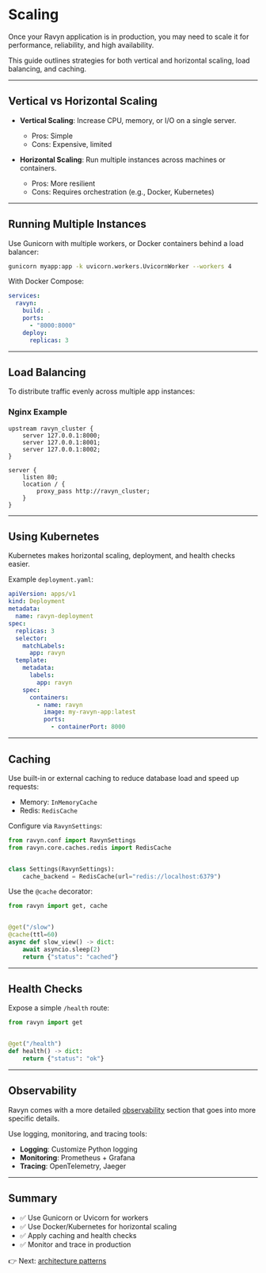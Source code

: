 # Scaling

Once your Ravyn application is in production, you may need to scale it for performance, reliability,
and high availability.

This guide outlines strategies for both vertical and horizontal scaling, load balancing, and caching.

---

## Vertical vs Horizontal Scaling

- **Vertical Scaling**: Increase CPU, memory, or I/O on a single server.
  - Pros: Simple
  - Cons: Expensive, limited

- **Horizontal Scaling**: Run multiple instances across machines or containers.
  - Pros: More resilient
  - Cons: Requires orchestration (e.g., Docker, Kubernetes)

---

## Running Multiple Instances

Use Gunicorn with multiple workers, or Docker containers behind a load balancer:

```bash
gunicorn myapp:app -k uvicorn.workers.UvicornWorker --workers 4
```

With Docker Compose:

```yaml
services:
  ravyn:
    build: .
    ports:
      - "8000:8000"
    deploy:
      replicas: 3
```

---

## Load Balancing

To distribute traffic evenly across multiple app instances:

### Nginx Example

```nginx
upstream ravyn_cluster {
    server 127.0.0.1:8000;
    server 127.0.0.1:8001;
    server 127.0.0.1:8002;
}

server {
    listen 80;
    location / {
        proxy_pass http://ravyn_cluster;
    }
}
```

---

## Using Kubernetes

Kubernetes makes horizontal scaling, deployment, and health checks easier.

Example `deployment.yaml`:

```yaml
apiVersion: apps/v1
kind: Deployment
metadata:
  name: ravyn-deployment
spec:
  replicas: 3
  selector:
    matchLabels:
      app: ravyn
  template:
    metadata:
      labels:
        app: ravyn
    spec:
      containers:
        - name: ravyn
          image: my-ravyn-app:latest
          ports:
            - containerPort: 8000
```

---

## Caching

Use built-in or external caching to reduce database load and speed up requests:

- Memory: `InMemoryCache`
- Redis: `RedisCache`

Configure via `RavynSettings`:

```python
from ravyn.conf import RavynSettings
from ravyn.core.caches.redis import RedisCache


class Settings(RavynSettings):
    cache_backend = RedisCache(url="redis://localhost:6379")
```

Use the `@cache` decorator:

```python
from ravyn import get, cache


@get("/slow")
@cache(ttl=60)
async def slow_view() -> dict:
    await asyncio.sleep(2)
    return {"status": "cached"}
```

---

## Health Checks

Expose a simple `/health` route:

```python
from ravyn import get


@get("/health")
def health() -> dict:
    return {"status": "ok"}
```

---

## Observability

Ravyn comes with a more detailed [observability](../../observables.md) section that goes into
more specific details.

Use logging, monitoring, and tracing tools:

- **Logging**: Customize Python logging
- **Monitoring**: Prometheus + Grafana
- **Tracing**: OpenTelemetry, Jaeger

---

## Summary

- ✅ Use Gunicorn or Uvicorn for workers
- ✅ Use Docker/Kubernetes for horizontal scaling
- ✅ Apply caching and health checks
- ✅ Monitor and trace in production

👉 Next: [architecture patterns](./05-architecture-patterns)
